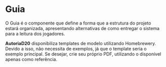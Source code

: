 # Guia

O Guia é o componente que define a forma que a estrutura do projeto estará organizada, apresentando alternativas de como entregar o sistema para a leitura dos jogadores.

**AutoriaD20** disponibiliza templates de modelo utilizando Homebrewery. Devido a isso, não necessita de exemplos, já que o template seria o exemplo principal. Se desejar, crie seu próprio PDF, utilizando o disponível apenas como referência.

<p-guide />
